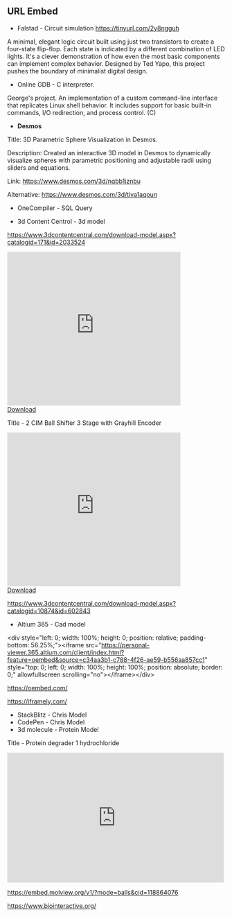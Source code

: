 ## URL Embed

* Falstad - Circuit simulation
  <https://tinyurl.com/2y8ngguh>

A minimal, elegant logic circuit built using just two transistors to create a four-state flip-flop. Each state is indicated by a different combination of LED lights. It's a clever demonstration of how even the most basic components can implement complex behavior. Designed by Ted Yapo, this project pushes the boundary of minimalist digital design.

* Online GDB - C interpreter.&#x20;

George's project. An implementation of a custom command-line interface that replicates Linux shell behavior. It includes support for basic built-in commands, I/O redirection, and process control. (C)

* **Desmos**&#x20;

Title: 3D Parametric Sphere Visualization in Desmos.

Description: Created an interactive 3D model in Desmos to dynamically visualize spheres with parametric positioning and adjustable radii using sliders and equations.&#x20;

Link: <https://www.desmos.com/3d/nqbb1jznbu>

Alternative: <https://www.desmos.com/3d/tiva1aqoun>

* OneCompiler - SQL Query

* 3d Content Centrol - 3d model

<https://www.3dcontentcentral.com/download-model.aspx?catalogid=171&id=2033524>

<iframe scrolling='no' frameborder='0' allowfullscreen='true' src='https://www.3dcontentcentral.com/external-site-embed.aspx?format=3D&catalogid=171&modelid=2033524&width=250&height=250&edraw=true' name='PreviewFrame3D' id='PreviewFrame3D' width='400' height='355'></iframe><br/><a href='https://www.3dcontentcentral.com/download-model.aspx?catalogid=171&id=2033524'>Download</a>

Title - 2 CIM Ball Shifter 3 Stage with Grayhill Encoder

<iframe scrolling='no' frameborder='0' allowfullscreen='true' src='https://www.3dcontentcentral.com/external-site-embed.aspx?format=3D&catalogid=10874&modelid=602843&width=250&height=250&edraw=true' name='PreviewFrame3D' id='PreviewFrame3D' width='400' height='355'></iframe><br/><a href='https://www.3dcontentcentral.com/download-model.aspx?catalogid=10874&id=602843'>Download</a>

<https://www.3dcontentcentral.com/download-model.aspx?catalogid=10874&id=602843>

* Altium 365 - Cad model

\<div style="left: 0; width: 100%; height: 0; position: relative; padding-bottom: 56.25%;">\<iframe src="<https://personal-viewer.365.altium.com/client/index.html?feature=oembed&source=c34aa3b1-c788-4f26-ae59-b556aa857cc1>" style="top: 0; left: 0; width: 100%; height: 100%; position: absolute; border: 0;" allowfullscreen scrolling="no">\</iframe>\</div>

<https://oembed.com/>

<https://iframely.com/>

* StackBlitz - Chris Model
* CodePen - Chris Model
* 3d molecule - Protein Model

Title - Protein degrader 1 hydrochloride

<iframe style="width: 500px; height: 300px;" frameborder="0" src="https://embed.molview.org/v1/?mode=balls&cid=118864076"></iframe>

<https://embed.molview.org/v1/?mode=balls&cid=118864076>

<https://www.biointeractive.org/>
